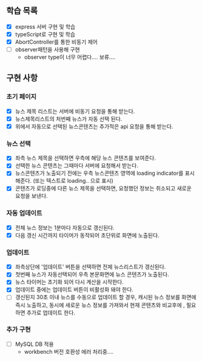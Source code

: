 ## 학습 목록
 - [X] express 서버 구현 및 학습
 - [X] typeScript로 구현 및 학습
 - [X] AbortController를 통한 비동기 제어
 - [ ] observer패턴을 사용해 구현
   - observer type이 너무 어렵다.... 보류....

## 구현 사항
### 초기 페이지
 - [X] 뉴스 제목 리스트는 서버에 비동기 요청을 통해 받는다.
 - [X] 뉴스제목리스트의 처번째 뉴스가 자동 선택 된다.
 - [X] 위에서 자동으로 선택된 뉴스콘텐츠는 추가적은 api 요청을 통해 받는다.

### 뉴스 선택
 - [X] 좌측 뉴스 제목을 선택하면 우측에 해당 뉴스 콘텐츠를 보여준다.
 - [X] 선택한 뉴스 콘텐츠는 그때마다 서버에 요청해서 받는다.
 - [X] 뉴스콘텐츠가 노출되기 전에는 우측 뉴스콘텐츠 영역에 loading indicator를 표시해준다. (또는 텍스트로 loading.. 으로 표시)
 - [X] 콘텐츠가 로딩중에 다른 뉴스 제목을 선택하면, 요청했던 정보는 취소되고 새로운 요청을 보낸다.

### 자동 업데이트
 - [X] 전체 뉴스 정보는 1분마다 자동으로 갱신된다.
 - [X] 다음 갱신 시간까지 타이머가 동작되어 초단위로 화면에 노출된다.

### 업데이트
 - [X] 좌측상단에 '업데이트' 버튼을 선택하면 전체 뉴스리스트가 갱신된다.
 - [X] 첫번째 뉴스가 자동선택되어 우측 본문화면에 뉴스 콘텐츠가 노출된다.
 - [X] 뉴스 타이머는 초기화 되어 다시 계산을 시작한다.
 - [X] 업데이트 중에는 업데이트 버튼이 비활성화 돼야 한다.
 - [ ] 갱신된지 30초 이내 뉴스를 수동으로 업데이트 할 경우, 캐시된 뉴스 정보를 화면에 즉시 노출하고, 동시에 새로운 뉴스 정보를 가져와서 현재 콘텐츠와 비교후에 , 필요하면 추가로 업데이트 한다.

### 추가 구현
 - [ ] MySQL DB 적용
   - workbench 버전 호환성 에러 처리중....
   

